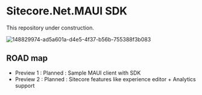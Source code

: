 # Sitecore.Net.MAUI SDK

This repository under construction.


![148829974-ad5a601a-d4e5-4f37-b56b-755388f3b083](https://user-images.githubusercontent.com/11770345/170884016-6b8c394e-176a-4980-af5b-ca680fd4a452.jpg)


## ROAD map

* Preview 1 : Planned : Sample MAUI client with SDK
* Preview 2 : Planned : Sitecore features like experience editor + Analytics support
